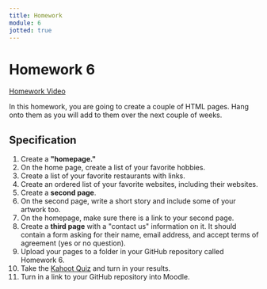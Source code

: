 ```yaml
---
title: Homework
module: 6
jotted: true
---
```


# Homework 6

<!-- video -->
<p><a href="//www.youtube.com/embed/Ak6yyu5Jqi4" data-lity>Homework Video</a></p>

In this homework, you are going to create a couple of HTML pages.  Hang onto them as you will add to them over the next couple of weeks.

## Specification

1. Create a **"homepage."**
2. On the home page, create a list of your favorite hobbies.
3. Create a list of your favorite restaurants with links.
4. Create an ordered list of your favorite websites, including their websites.
5. Create a **second page**.
6. On the second page, write a short story and include some of your artwork too.
7. On the homepage, make sure there is a link to your second page.
8. Create a **third page** with a "contact us" information on it.  It should contain a form asking for their name, email address, and accept terms of agreement (yes or no question).
9. Upload your pages to a folder in your GitHub repository called Homework 6.
10. Take the <a href="https://create.kahoot.it/share/mart-120-week-6/ce6d956b-f151-4f12-b5e5-4887a0b1b554" target="_new">Kahoot Quiz</a> and turn in your results.
11. Turn in a link to your GitHub repository into Moodle.
